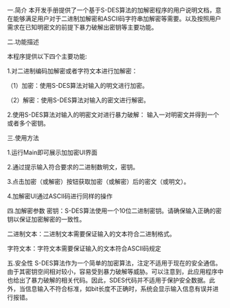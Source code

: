 一.简介
本开发手册提供了一个基于S-DES算法的加解密程序的用户说明文档，意在能够满足用户对于二进制加解密和ASCII码字符串加解密等需要。以及按照用户需求在已知明密文的前提下暴力破解出密钥等主要功能。

二.功能描述

本程序提供以下四个主要功能:

1.对二进制编码加解密或者字符文本进行加解密：

（1）加密：使用S-DES算法对输入的明文进行加密。

（2）解密：使用S-DES算法对输入的密文进行解密。

2.使用S-DES算法对输入的明密文对进行暴力破解：
输入一对明密文并得到一个或者多个密钥。

三.使用方法

1.运行Main即可展示加加密UI界面

2.通过提示输入符合要求的二进制数明文，密钥。

3.点击加密（或解密）按钮获取加密（或解密）后的密文（或明文）。

4.加解密UI通过ASCII码进行同样的操作        

四.加解密参数
密钥：S-DES算法使用一个10位二进制密钥。请确保输入正确的密钥以保证加密解密的一致性。

二进制文本：二进制文本需要保证输入的文本符合二进制格式。

字符文本：字符文本需要保证输入的文本符合ASCⅡ码规定

五.安全性
S-DES算法作为一个简单的加密算法，注定不适用于现在的安全通信。由于其密钥空间相对较小，容易受到暴力破解等威胁。可以注意到，此应用程序中也给出了暴力破解的相关代码。因此，SDES代码并不适用于保护安全数据。此外，当信息输入不符合标准，如bit长度不正确时，系统会显示输入信息有误并进行报错。
